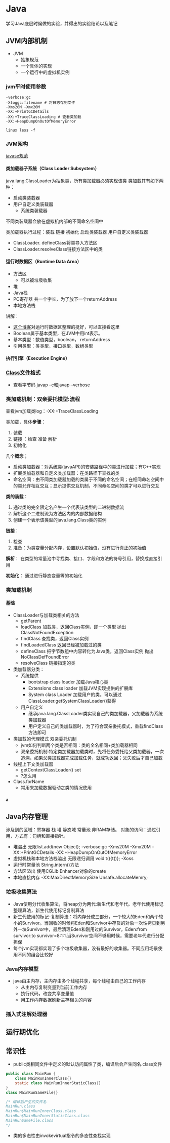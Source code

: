 # Java
学习Java底层时候做的实验，并得出的实验结论以及笔记

## JVM内部机制
* JVM
	* 抽象规范
	* 一个具体的实现
	* 一个运行中的虚拟机实例

### jvm平时使用参数
```
-verbose:gc 
-Xloggc:filename # 将日志存到文件
-Xms20M -Xmx20M 
-XX:+PrintGCDetails 
-XX:+TraceClassLoading # 查看类加载
-XX:+HeapDumpOnOutOfMemoryError

linux less -f 
```

### JVM架构
[javase规范](https://docs.oracle.com/javase/specs/index.html)
#### 类加载器子系统（Class Loader Subsystem）
java.lang.ClassLoader为抽象类，所有类加载器必须实现该类
类加载其有如下两种：
* 启动类装载器
* 用户自定义类装载器
	* 系统类装载器

不同类装载器会放在虚拟机内部的不同命名空间中

类加载器执行过程：装载 链接 初始化 启动类装载器 用户自定义类装载器 

* ClassLoader. defineClass将类导入方法区
* ClassLoader.resolveClass链接方法区中的类

#### 运行时数据区（Runtime Data Area）
* 方法区
	* 可以被垃圾收集
* 堆
* Java栈
* PC寄存器 共一个字长，为了放下一个returnAddress
* 本地方法栈

讲解：
* [这个博客](http://www.cnblogs.com/caca/p/jvm_stack_frame.html)对运行时数据区整理的挺好，可以直接看这里
* Boolean属于基本类型，在JVM中用int表示。
* 基本类型：数值类型，boolean， returnAddress
* 引用类型：类类型，接口类型，数组类型

#### 执行引擎（Execution Engine）

### [Class文件格式](https://docs.oracle.com/javase/specs/jvms/se8/html/jvms-4.html)
* 查看字节码 javap –c和javap –verbose

### 类加载机制：双亲委托模型:流程
查看jvm加载类log：-XX:+TraceClassLoading

类加载，具体**步骤**：
1. 装载 
2. 链接 ：检查 准备 解析 
3. 初始化

几个**概念**；
* 启动类加载器：对系统类(javaAPI)的安装路径中的类进行加载；有C++实现
* 扩展类加载器和自定义类加载器：在类路径下查找的类
* 命名空间：由不同类加载器加载的类属于不同的命名空间；在相同命名空间中的类允许相互交互；显示提供交互机制，不同命名空间的类才可以进行交互

**类的装载**：
1. 通过类的完全限定名产生一个代表该类型的二进制数据流
2. 解析这个二进制流为方法区内的内部数据结构
3. 创建一个表示该类型的java.lang.Class类的实例

**链接**：
1. 检查
2. 准备：为类变量分配内存，设置默认初始值，没有进行真正的初始值

**解析**：
在类型的常量池中寻找类、接口、字段和方法的符号引用，替换成直接引用

**初始化**：
通过<clinit>进行静态变量等的初始化

### 类加载机制
#### 基础
* ClassLoader与加载类相关的方法
	* getParent 
	* loadClass 加载类，返回Class实例，即一个类型 抛出ClassNotFoundException
	* findClass 查找类，返回Class实例
	* findLoadedClass 返回已经被加载过的类
	* defineClass 把字节数组中内容转化为Java类，返回Class实例 抛出 NoClassDefFoundError
	* resolveClass 链接指定的类
* 类加载器分类：
	* 系统提供
		* bootstrap class loader 加载Java核心类
		* Extensions class loader 加载JVM实现提供的扩展库
		* System class Loader 	加载用户的类。可以通过ClassLoader.getSystemClassLoader()获得
	* 用户自定义
		* 继承java.lang.ClassLoader类实现自己的类加载器，父加载器为系统类加载器
		* 用户定义自己的类加载器时，为了符合双亲委托模式，重载findClass方法即可
* 类加载的代理模式 双亲委托机制
	* jvm如何判断两个类是否相同：类的全名相同+类加载器相同
	* 双亲委托机制:特定类加载器加载类时，先将任务委托给父类加载器，一次追溯，如果父类加载器完成加载任务，就成功返回；父失败后才自己加载
* 线程上下文类加载器
	* getContextClassLoader() set
	* ?怎么用
* Class.forName
	* 常用来加载数据驱动之类的情况使用

#### a

## Java内存管理
涉及到的区域：寄存器 栈 堆 静态域 常量池 非RAM存储。
对象的访问：通过引用，方式有：句柄和直接指针。

* 堆溢出 无限list.add(new Object); -verbose:gc -Xms20M -Xmx20M -XX:+PrintGCDetails -XX:+HeapDumpOnOutOfMemoryError
* 虚拟机栈和本地方法栈溢出 无限递归调用 void t(){t()}; -Xoss
* 运行时常量池 String.intern()方法
* 方法区溢出 使用CGLib Enhancer对象的create
* 本地直接内存 -XX:MaxDirectMemorySize Unsafe.allocateMemry;

### 垃圾收集算法
* Java使用分代收集算法，将heap分为两代:新生代和老年代。老年代使用标记整理算法，新生代使用标记复制算法
* 新生代使用的标记-复制算法：将内存分成三部分，一个较大的Eden和两个较小的Survivor。当回收的时候将Eden和Survivor中存货的对象一次性拷贝到另外一块Survivor中，最后清理Eden和刚用过的Survivor。Eden:from survivor:to survivor=8:1:1.当Survivor空间不够用时候，需要老年代进行分配担保
* 每个jvm实现都实现了多个垃圾收集器，没有最好的收集器。不同应用场景使用不同的组合比较好

### Java内存模型
* java由主内存，主内存由多个线程共享，每个线程由自己的工作内存
	* 从主内存复制变量到当前工作内存
	* 执行代码，改变共享变量值
	* 用工作内存数据刷新主存相关的内容

### 插入式注解处理器
## 运行期优化
## 常识性
* public类相同文件中定义的默认访问属性了类，编译后会产生同名.class文件
```java
public class MainRun {
	class MainRunInnerClass{}
	static class MainRunInnerStaticClass{}
}
class MainRunSameFile{}

/* 编译后产生的文件名
MainRun.class
MainRun$MainRunInnerClass.class
MainRun$MainRunInnerStaticClass.class
MainRunSameFile.class
*/

```
* 类的多态性由invokevirtual指令的多态性查找实现